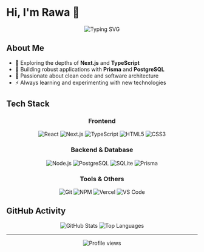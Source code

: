 # Hi, I'm Rawa 👋 

<div align="center">
 <img src="https://readme-typing-svg.demolab.com?font=Fira+Code&pause=1000&color=6AA6F7&center=true&vCenter=true&repeat=false&width=435&lines=Full+Stack+Developer;TypeScript+Enthusiast;React+Developer" alt="Typing SVG" />
</div>

## About Me
- 🚀 Exploring the depths of **Next.js** and **TypeScript**
- 💾 Building robust applications with **Prisma** and **PostgreSQL**
- 🌱 Passionate about clean code and software architecture
- ⚡ Always learning and experimenting with new technologies

## Tech Stack
<div align="center">
 
 ### Frontend
 <img src="https://img.shields.io/badge/React-20232A?style=for-the-badge&logo=react&logoColor=61DAFB" alt="React" />
 <img src="https://img.shields.io/badge/Next.js-000000?style=for-the-badge&logo=next.js&logoColor=white" alt="Next.js" />
 <img src="https://img.shields.io/badge/TypeScript-007ACC?style=for-the-badge&logo=typescript&logoColor=white" alt="TypeScript" />
 <img src="https://img.shields.io/badge/HTML5-E34F26?style=for-the-badge&logo=html5&logoColor=white" alt="HTML5" />
 <img src="https://img.shields.io/badge/CSS3-1572B6?style=for-the-badge&logo=css3&logoColor=white" alt="CSS3" />
 
 ### Backend & Database
 <img src="https://img.shields.io/badge/Node.js-43853D?style=for-the-badge&logo=node.js&logoColor=white" alt="Node.js" />
 <img src="https://img.shields.io/badge/PostgreSQL-316192?style=for-the-badge&logo=postgresql&logoColor=white" alt="PostgreSQL" />
 <img src="https://img.shields.io/badge/SQLite-07405E?style=for-the-badge&logo=sqlite&logoColor=white" alt="SQLite" />
 <img src="https://img.shields.io/badge/Prisma-2D3748?style=for-the-badge&logo=prisma&logoColor=white" alt="Prisma" />

 ### Tools & Others
 <img src="https://img.shields.io/badge/Git-F05032?style=for-the-badge&logo=git&logoColor=white" alt="Git" />
 <img src="https://img.shields.io/badge/npm-CB3837?style=for-the-badge&logo=npm&logoColor=white" alt="NPM" />
 <img src="https://img.shields.io/badge/Vercel-000000?style=for-the-badge&logo=vercel&logoColor=white" alt="Vercel" />
 <img src="https://img.shields.io/badge/VSCode-0078D4?style=for-the-badge&logo=visual%20studio%20code&logoColor=white" alt="VS Code" />
</div>

## GitHub Activity
<div align="center">
 <img src="https://github-readme-stats.vercel.app/api?username=your-username&show_icons=true&theme=tokyonight&hide_border=true&count_private=true" alt="GitHub Stats" />
 
 <img src="https://github-readme-stats.vercel.app/api/top-langs/?username=your-username&layout=compact&theme=tokyonight&hide_border=true" alt="Top Languages" />
</div>

---
<div align="center">
 <img src="https://komarev.com/ghpvc/?username=your-username&color=blueviolet&style=flat-square" alt="Profile views" />
</div>
